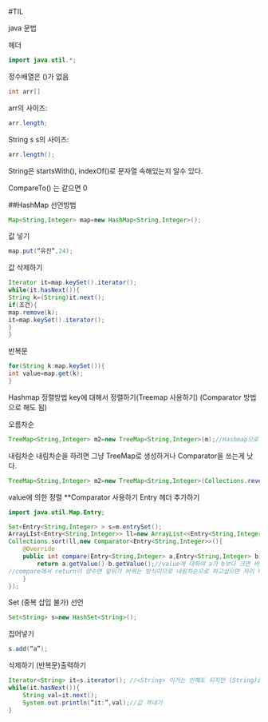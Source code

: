 #TIL

java 문법

헤더
```java
import java.util.*;
```


정수배열은 ()가 없음
```java
int arr[]
```
arr의 사이즈:
```java
arr.length;
```

String s
s의 사이즈: 
```java
arr.length();
```

String은 startsWith(), indexOf()로 문자열 속해있는지 알수 있다.

CompareTo() 는 같으면 0 


##HashMap
선언방법
```java
Map<String,Integer> map=new HashMap<String,Integer>();
```

값 넣기
```java
map.put(“유진”,24);
```
값 삭제하기
```java
Iterator it=map.keySet().iterator();
while(it.hasNext()){
String k=(String)it.next();
if(조건){
map.remove(k);
it=map.keySet().iterator();
}
}
```

반복문
```java
for(String k:map.keySet()){
int value=map.get(k);
}
```
Hashmap 정렬방법
key에 대해서 정렬하기(Treemap 사용하기) (Comparator 방법으로 해도 됨)

오름차순
```java
TreeMap<String,Integer> m2=new TreeMap<String,Integer>(m);//Hashmap으로 만들었으면 treemap에 넣어주기
```
내림차순
내림차순을 하려면 그냥 TreeMap로 생성하거나 Comparator을 쓰는게 낫다.
```java
TreeMap<String,Integer> m2=new TreeMap<String,Integer>(Collections.reverseOrder());
```
value에 의한 정렬
**Comparator 사용하기
Entry 헤더 추가하기
```java
import java.util.Map.Entry;

Set<Entry<String,Integer> > s=m.entrySet();
ArrayLIst<Entry<String,Integer>> ll=new ArrayList<<Entry<String,Integer>>>(s);
Collections.sort(ll,new Comparator<Entry<String,Integer>>(){
	@Override
	public int compare(Entry<String,Integer> a,Entry<String,Integer> b){
		return a.getValue()-b.getValue();//value에 대하여 a가 b보다 크면 바꾼다. (즉 오름차순임)
//compare에서 return이 양수면 앞뒤가 바뀌는 방식이므로 내림차순으로 하고싶으면 자리 바꿔주면 됨
	}
});

```
Set (중복 삽입 불가)
선언
```java
Set<String> s=new HashSet<String>();
```
집어넣기
```java
s.add(“a”);
```
삭제하기
(반복문)출력하기
```java
Iterator<String> it=s.iterator(); //<String> 이거는 안해도 되지만 (String)it.next() 안하면 이렇게 캐스팅 해야한다. 
while(it.hasNext()){
	String val=it.next();
	System.out.println(“it:”,val);//값 꺼내기
}

```
